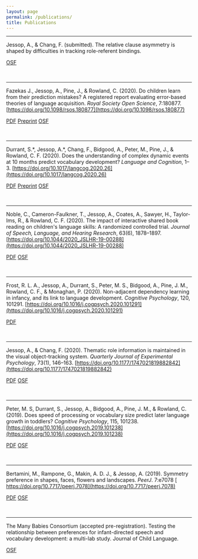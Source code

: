 ```yaml
---
layout: page
permalink: /publications/
title: Publications
---
```


<hr>

Jessop, A., & Chang, F. (submitted). The relative clause asymmetry is shaped by difficulties in tracking role-referent bindings.

<a href="https://osf.io/pkxzh/" class="button">OSF</a>

<br>

<hr>

Fazekas J., Jessop, A., Pine, J., & Rowland, C. (2020). Do children learn from their prediction mistakes? A registered report evaluating error-based theories of language acquisition. *Royal Society Open Science*, 7:180877. [https://doi.org/10.1098/rsos.180877](https://doi.org/10.1098/rsos.180877)

<a href="https://royalsocietypublishing.org/doi/pdf/10.1098/rsos.180877" class="button">PDF</a> <a href="https://doi.org/10.31234/osf.io/3phxu" class="button">Preprint</a> <a href="https://osf.io/d35ka/" class="button">OSF</a>

<br>

<hr>

Durrant, S.\*, Jessop, A.\*, Chang, F., Bidgood, A., Peter, M., Pine, J., & Rowland, C. F. (2020). Does the understanding of complex dynamic events at 10 months predict vocabulary development? *Language and Cognition*, 1–3. [https://doi.org/10.1017/langcog.2020.26](https://doi.org/10.1017/langcog.2020.26)

<a href="https://www.cambridge.org/core/services/aop-cambridge-core/content/view/8D3632C6E12AD3083D17C18ADC763D9C/S1866980820000265a.pdf/does_the_understanding_of_complex_dynamic_events_at_10_months_predict_vocabulary_development.pdf" class="button">PDF</a> <a href="https://psyarxiv.com/ukm3b" class="button">Preprint</a>  <a href="https://osf.io/mjv73/" class="button">OSF</a>

<br>

<hr>

Noble, C., Cameron-Faulkner, T., Jessop, A., Coates, A., Sawyer, H., Taylor-Ims, R., & Rowland, C. F. (2020). The impact of interactive shared book reading on children's language skills: A randomized controlled trial. *Journal of Speech, Language, and Hearing Research*, 63(6), 1878–1897. [https://doi.org/10.1044/2020_JSLHR-19-00288](https://doi.org/10.1044/2020_JSLHR-19-00288)

<a href="https://pubs.asha.org/doi/pdf/10.1044/2020_JSLHR-19-00288" class="button">PDF</a> <a href="https://osf.io/txu63/" class="button">OSF</a>

<br>

<hr>

Frost, R. L. A., Jessop, A., Durrant, S., Peter, M. S., Bidgood, A., Pine, J. M., Rowland, C. F., & Monaghan, P. (2020). Non-adjacent dependency learning in infancy, and its link to language development. *Cognitive Psychology*, 120, 101291. [https://doi.org/10.1016/j.cogpsych.2020.101291](https://doi.org/10.1016/j.cogpsych.2020.101291)

<a href="https://www.sciencedirect.com/science/article/pii/S0010028520300207/pdfft?md5=9f0a36f6d5af569e18d221ab2d6e59d7&pid=1-s2.0-S0010028520300207-main.pdf" class="button">PDF</a>

<br>

<hr>

Jessop, A., & Chang, F. (2020). Thematic role information is maintained in the visual object-tracking
system. *Quarterly Journal of Experimental Psychology*, 73(1), 146–163. [https://doi.org/10.1177/1747021819882842](https://doi.org/10.1177/1747021819882842)

<a href="https://pure.mpg.de/rest/items/item_3179207_4/component/file_3230073/content" class="button">PDF</a> <a href="https://osf.io/k7t83/" class="button">OSF</a>

<br>

<hr>

Peter, M. S, Durrant, S., Jessop, A., Bidgood, A., Pine, J. M., & Rowland, C. (2019). Does speed of processing or vocabulary size predict later language growth in toddlers? *Cognitive Psychology*, 115, 101238. [https://doi.org/10.1016/j.cogpsych.2019.101238](https://doi.org/10.1016/j.cogpsych.2019.101238)

<a href="https://www.sciencedirect.com/science/article/pii/S0010028519302282/pdfft?md5=04e8617ff061a24a59abbefa5410af91&pid=1-s2.0-S0010028519302282-main.pdf" class="button">PDF</a> <a href="https://osf.io/z2ukm/" class="button">OSF</a>

<br>

<hr>

Bertamini, M., Rampone, G., Makin, A. D. J., & Jessop, A. (2019). Symmetry preference in shapes, faces, flowers and landscapes. *PeerJ*. 7:e7078 [ https://doi.org/10.7717/peerj.7078](https://doi.org/10.7717/peerj.7078)

<a href="https://peerj.com/articles/7078.pdf" class="button">PDF</a> <a href="https://osf.io/9qz6p/" class="button">OSF</a>

<br>

<hr>

The Many Babies Consortium (accepted pre-registration). Testing the relationship between preferences for infant-directed speech and vocabulary development: a multi-lab study. Journal of Child Language.

<a href="https://osf.io/2qamd/" class="button">OSF</a>

<br>
